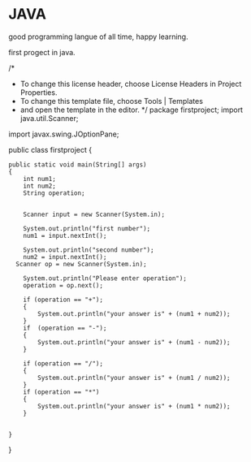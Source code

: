 # JAVA
good programming langue of all time, happy learning.



first progect in java.

/*
 * To change this license header, choose License Headers in Project Properties.
 * To change this template file, choose Tools | Templates
 * and open the template in the editor.
 */
package firstproject;
import java.util.Scanner;

import javax.swing.JOptionPane;

public class firstproject
{

    public static void main(String[] args) 
    {
        int num1;
        int num2;
        String operation;


        Scanner input = new Scanner(System.in);

        System.out.println("first number");
        num1 = input.nextInt();

        System.out.println("second number");
        num2 = input.nextInt();
      Scanner op = new Scanner(System.in);

        System.out.println("Please enter operation");
        operation = op.next();

        if (operation == "+");
        {
            System.out.println("your answer is" + (num1 + num2));
        }
        if  (operation == "-");
        {
            System.out.println("your answer is" + (num1 - num2));
        }

        if (operation == "/");
        {
            System.out.println("your answer is" + (num1 / num2));
        }
        if (operation == "*")
        {
            System.out.println("your answer is" + (num1 * num2));
        }


    }
}
